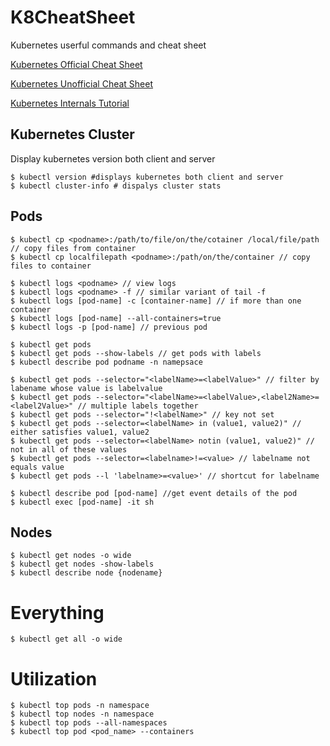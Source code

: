 # K8CheatSheet
Kubernetes userful commands and cheat sheet

[Kubernetes Official Cheat Sheet](https://kubernetes.io/docs/reference/kubectl/cheatsheet/)

[Kubernetes Unofficial Cheat Sheet](https://unofficial-kubernetes.readthedocs.io/en/latest/user-guide/kubectl-cheatsheet/)

[Kubernetes Internals Tutorial](https://www.youtube.com/watch?v=3KtEAa7_duA)

## Kubernetes Cluster

Display kubernetes version both client and server
```
$ kubectl version #displays kubernetes both client and server
$ kubectl cluster-info # dispalys cluster stats
```

## Pods

```
$ kubectl cp <podname>:/path/to/file/on/the/cotainer /local/file/path // copy files from container
$ kubectl cp localfilepath <podname>:/path/on/the/container // copy files to container
```
```
$ kubectl logs <podname> // view logs
$ kubectl logs <podname> -f // similar variant of tail -f
$ kubectl logs [pod-name] -c [container-name] // if more than one container
$ kubectl logs [pod-name] --all-containers=true
$ kubectl logs -p [pod-name] // previous pod
```
```
$ kubectl get pods
$ kubectl get pods --show-labels // get pods with labels
$ kubectl describe pod podname -n namepsace 
```
```
$ kubectl get pods --selector="<labelName>=<labelValue>" // filter by labename whose value is labelvalue
$ kubectl get pods --selector="<labelName>=<labelValue>,<label2Name>=<label2Value>" // multiple labels together
$ kubectl get pods --selector="!<labelName>" // key not set
$ kubectl get pods --selector=<labelName> in (value1, value2)" // either satisfies value1, value2
$ kubectl get pods --selector=<labelName> notin (value1, value2)" // not in all of these values
$ kubectl get pods --selector=<labelname>!=<value> // labelname not equals value
$ kubectl get pods --l 'labelname>=<value>' // shortcut for labelname

```
```
$ kubectl describe pod [pod-name] //get event details of the pod
$ kubectl exec [pod-name] -it sh
```
## Nodes
```
$ kubectl get nodes -o wide
$ kubectl get nodes -show-labels
$ kubectl describe node {nodename}

```

# Everything
```
$ kubectl get all -o wide
```

# Utilization
```
$ kubectl top pods -n namespace
$ kubectl top nodes -n namespace
$ kubectl top pods --all-namespaces
$ kubectl top pod <pod_name> --containers


```

